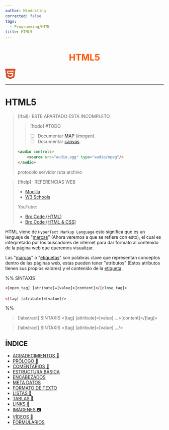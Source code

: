 ```yaml
---
author: Mindusting
corrected: false
tags:
  - Programming/HTML
title: HTML5
---
```


<h1 align="center" style="color:#f50;">HTML5</h1>

![#logo](../../img/html_logo.png)

---

# HTML5

> [!fail]- ESTE APARTADO ESTÁ INCOMPLETO
> > [!todo] #TODO
> > - [ ] Documentar [MAP](https://www.w3schools.com/html/html_images_imagemap.asp) (*imagen*).
> > - [ ] Documentar [canvas](https://www.w3schools.com/html/html5_canvas.asp).
>
> ```html
> <audio controls>
>     <source src="audio.ogg" type="audio/mpeg"/>
> </audio>
> ```
> 
> protocolo servidor ruta archivo

> [!help]- REFERENCIAS WEB
> - [Mocilla](https://developer.mozilla.org/en-US/docs/Web/HTML)
> - [W3 Schools](https://www.w3schools.com/html/default.asp)
>
> YouTube:
> - [Bro Code (HTML)](https://www.youtube.com/playlist?list=PLZPZq0r_RZOPoNttk9beDhO_Bu5DA-xwP)
> - [Bro Code (HTML & CSS)](https://www.youtube.com/playlist?list=PLZPZq0r_RZOOxqHgOzPyCzIl4AJjXbCYt)

HTML viene de `HyperText Markup Language` esto significa que es un lenguaje de "[marcas](https://www.w3schools.com/tags/)" (Ahora veremos a que se refiere con esto), el cual es interpretado por los buscadores de internet para dar formato al contenido de la página web que queremos visualizar.

Las "[marcas](https://www.w3schools.com/tags/)" o "[etiquetas](https://www.w3schools.com/tags/)" son palabras clave que representan conceptos dentro de las páginas web, estas pueden tener "atributos" (Estos atributos tienen sus propios valores) y el contenido de la [etiqueta](https://www.w3schools.com/tags/).

%%
SINTAXIS

```html
<[open_tag] [atribute]=[value]>[content]</[close_tag]>

<[tag] [atribute]=[value]/>
```
%%

> [!abstract] SINTAXIS
> \<<span class="italic key-word-color">[tag]</span> <span class="italic variable-color">[attribute]</span>=<span class="italic string-color">[value]</span> ...\><span class="italic grey">[content]</span>\</<span class="italic key-word-color">[tag]</span>\>

> [!abstract] SINTAXIS
> \<<span class="italic key-word-color">[tag]</span> <span class="italic variable-color">[attribute]</span>=<span class="italic string-color">[value]</span> .../\>

## ÍNDICE

- [AGRADECIMIENTOS 🎉](html_thanks_to.md)
- [PRÓLOGO 🧭](html_prologo.md)
- [COMENTARIOS 💬](html_comments.md)
- [ESTRUCTURA BÁSICA](html_basic_structure.md)
- [ENCABEZADOS](html_headers.md)
- [META DATOS](html_meta.md)
- [FORMATO DE TEXTO](html_text_format.md)
- [LISTAS 📃](html_list.md)
- [TABLAS 🍫](html_table.md)
- [LINKS 🔗](html_hyperlink.md)
- [IMÁGENES 📷](html_img.md)
- [VÍDEOS 📼](html_videos.md)
- [FORMULARIOS](html_form.md)
